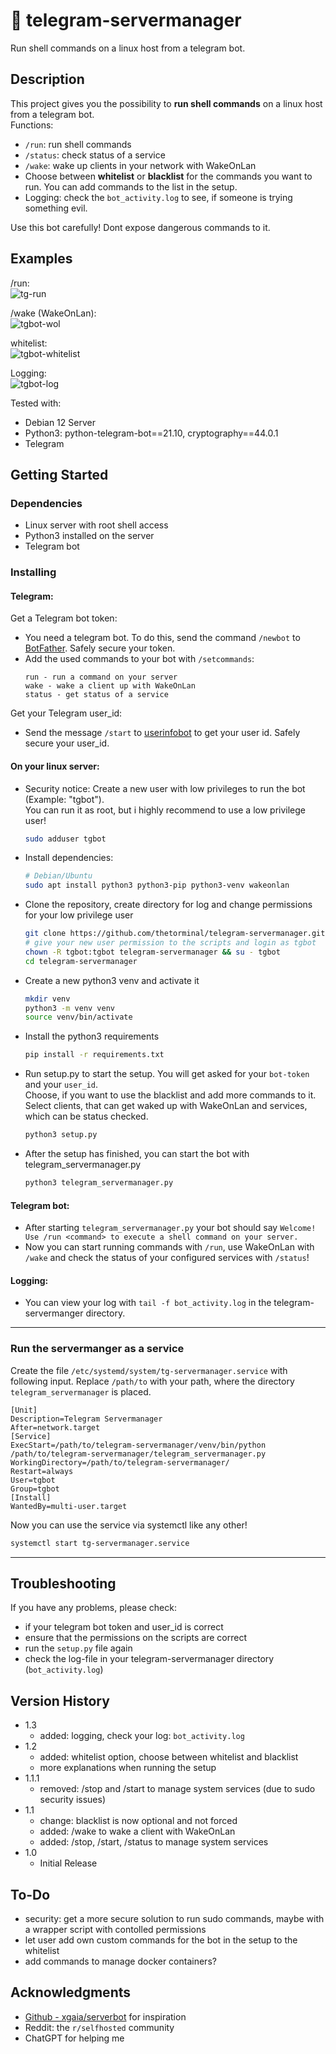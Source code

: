 # :speech_balloon: telegram-servermanager
Run shell commands on a linux host from a telegram bot.

## Description
This project gives you the possibility to **run shell commands** on a linux host from a telegram bot.  
Functions:
* `/run`: run shell commands
* `/status`: check status of a service
* `/wake`: wake up clients in your network with WakeOnLan
* Choose between **whitelist** or **blacklist** for the commands you want to run. You can add commands to the list in the setup.  
* Logging: check the `bot_activity.log` to see, if someone is trying something evil.  

Use this bot carefully! Dont expose dangerous commands to it.  

## Examples
/run:  
![tg-run](https://github.com/user-attachments/assets/255c3930-17c2-49aa-8b9a-46a951861286)

/wake (WakeOnLan):  
![tgbot-wol](https://github.com/user-attachments/assets/6f900c60-3cd5-4f5d-885d-64ee3eddd4ba)

whitelist:  
![tgbot-whitelist](https://github.com/user-attachments/assets/f833d8c2-38df-478e-a688-a379099555e1)

Logging:  
![tgbot-log](https://github.com/user-attachments/assets/0d081cba-5b31-4002-8573-d746f88e26e1)

Tested with:    
* Debian 12 Server  
* Python3: python-telegram-bot==21.10, cryptography==44.0.1
* Telegram

## Getting Started  
### Dependencies  
* Linux server with root shell access  
* Python3 installed on the server 
* Telegram bot  

### Installing
#### Telegram:
Get a Telegram bot token:  
* You need a telegram bot. To do this, send the command `/newbot` to [BotFather](https://t.me/botfather). Safely secure your token.  
* Add the used commands to your bot with `/setcommands`:
     ```
     run - run a command on your server
     wake - wake a client up with WakeOnLan
     status - get status of a service
     ```
Get your Telegram user_id:  
* Send the message `/start` to [userinfobot](https://t.me/userinfobot) to get your user id. Safely secure your user_id.  

#### On your linux server:
* Security notice: Create a new user with low privileges to run the bot (Example: "tgbot").  
  You can run it as root, but i highly recommend to use a low privilege user!  
     ```sh
     sudo adduser tgbot
     ```  
* Install dependencies:  
     ```sh
     # Debian/Ubuntu
     sudo apt install python3 python3-pip python3-venv wakeonlan
     ```
* Clone the repository, create directory for log and change permissions for your low privilege user
     ```sh
     git clone https://github.com/thetorminal/telegram-servermanager.git
     # give your new user permission to the scripts and login as tgbot
     chown -R tgbot:tgbot telegram-servermanager && su - tgbot
     cd telegram-servermanager
     ``` 
* Create a new python3 venv and activate it
     ```sh
     mkdir venv
     python3 -m venv venv
     source venv/bin/activate
     ```  
* Install the python3 requirements  
     ```sh
     pip install -r requirements.txt
     ```
* Run setup.py to start the setup. You will get asked for your `bot-token` and your `user_id`.  
  Choose, if you want to use the blacklist and add more commands to it.  
  Select clients, that can get waked up with WakeOnLan and services, which can be status checked.  
     ```sh
     python3 setup.py  
     ```
* After the setup has finished, you can start the bot with telegram_servermanager.py  
     ```sh
     python3 telegram_servermanager.py  
     ```

#### Telegram bot:
* After starting `telegram_servermanager.py` your bot should say `Welcome! Use /run <command> to execute a shell command on your server.`
* Now you can start running commands with `/run`, use WakeOnLan with `/wake` and check the status of your configured services with `/status`!

#### Logging:  
* You can view your log with `tail -f bot_activity.log` in the telegram-servermanger directory.  
---

### Run the servermanger as a service

Create the file `/etc/systemd/system/tg-servermanager.service` with following input. Replace `/path/to` with your path, where the directory `telegram_servermanager` is placed.    

```
[Unit]
Description=Telegram Servermanager
After=network.target
[Service]
ExecStart=/path/to/telegram-servermanager/venv/bin/python /path/to/telegram-servermanager/telegram_servermanager.py
WorkingDirectory=/path/to/telegram-servermanager/
Restart=always
User=tgbot
Group=tgbot
[Install]
WantedBy=multi-user.target
```

Now you can use the service via systemctl like any other!
```sh
systemctl start tg-servermanager.service
```

---

## Troubleshooting
If you have any problems, please check:
* if your telegram bot token and user_id is correct
* ensure that the permissions on the scripts are correct
* run the `setup.py` file again
* check the log-file in your telegram-servermanager directory (`bot_activity.log`)

## Version History
* 1.3
    * added: logging, check your log: `bot_activity.log`
* 1.2
    * added: whitelist option, choose between whitelist and blacklist
    * more explanations when running the setup
* 1.1.1
    * removed: /stop and /start to manage system services (due to sudo security issues)
* 1.1
    * change: blacklist is now optional and not forced
    * added: /wake to wake a client with WakeOnLan
    * added: /stop, /start, /status to manage system services
* 1.0
    * Initial Release

## To-Do
* security: get a more secure solution to run sudo commands, maybe with a wrapper script with contolled permissions
* let user add own custom commands for the bot in the setup to the whitelist
* add commands to manage docker containers?

## Acknowledgments
* [Github - xgaia/serverbot](https://github.com/xgaia/serverbot?tab=readme-ov-file) for inspiration
* Reddit: the `r/selfhosted` community
* ChatGPT for helping me
